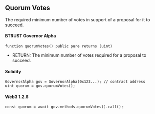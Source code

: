 Quorum Votes
------------

The required minimum number of votes in support of a proposal for it to succeed.

#### BTRUST Governor Alpha

```
function quorumVotes() public pure returns (uint)
```

-   RETURN: The minimum number of votes required for a proposal to succeed.

#### Solidity

```
GovernorAlpha gov = GovernorAlpha(0x123...); // contract address
uint quorum = gov.quorumVotes();
```

#### Web3 1.2.6

```
const quorum = await gov.methods.quorumVotes().call();
```